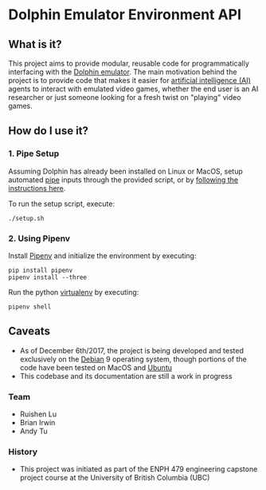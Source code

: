 # **Dolphin Emulator Environment API**

## What is it? 
This project aims to provide modular, reusable code for programmatically interfacing with the [Dolphin emulator](https://dolphin-emu.org/). The main motivation behind the project is to provide code that makes it easier for [artificial intelligence (AI)](https://en.wikipedia.org/wiki/Artificial_intelligence) agents to interact with emulated video games, whether the end user is an AI researcher or just someone looking for a fresh twist on "playing" video games. 

## How do I use it? 
### 1. Pipe Setup

Assuming Dolphin has already been installed on Linux or MacOS, setup automated [pipe](https://en.wikipedia.org/wiki/Pipeline_(Unix)) inputs through the provided script, or by [following the instructions here](https://wiki.dolphin-emu.org/index.php?title=Pipe_Input).

To run the setup script, execute:

```
./setup.sh
```
### 2. Using Pipenv

Install [Pipenv](https://docs.pipenv.org/) and initialize the environment by executing: 
```
pip install pipenv
pipenv install --three
```

Run the python [virtualenv](https://virtualenv.pypa.io/en/stable/) by executing:

```
pipenv shell
```

## Caveats
* As of December 6th/2017, the project is being developed and tested exclusively on the [Debian](https://www.debian.org/) 9 operating system, though portions of the code have been tested on MacOS and [Ubuntu](https://www.ubuntu.com/)
* This codebase and its documentation are still a work in progress

### Team

* Ruishen Lu
* Brian Irwin
* Andy Tu

### History
* This project was initiated as part of the ENPH 479 engineering capstone project course at the University of British Columbia (UBC)

